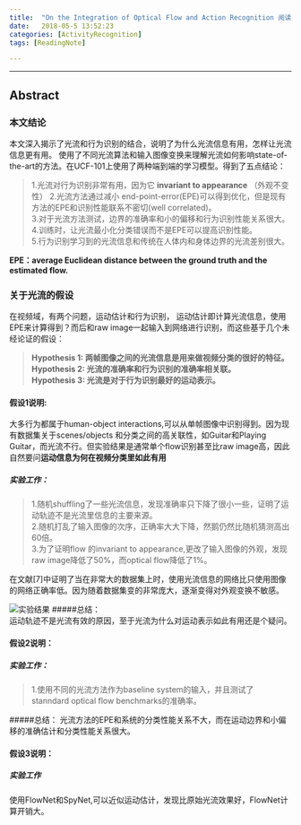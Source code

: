 ```yaml
---
title:  "On the Integration of Optical Flow and Action Recognition 阅读笔记"   
date:   2018-05-5 13:52:23  
categories: [ActivityRecognition]  
tags: [ReadingNote]  

---
```


<script type="text/javascript"
   src="https://cdn.mathjax.org/mathjax/latest/MathJax.js?config=TeX-AMS-MML_HTMLorMML">
</script>
<script type="text/x-mathjax-config"> MathJax.Hub.Config({ TeX: { equationNumbers: { autoNumber: "all" } } }); </script>


---

## Abstract

### 本文结论
本文深入揭示了光流和行为识别的结合，说明了为什么光流信息有用，怎样让光流信息更有用。
使用了不同光流算法和输入图像变换来理解光流如何影响state-of-the-art的方法。在UCF-101上使用了两种端到端的学习模型。得到了五点结论：
> 1.光流对行为识别非常有用，因为它 **invariant to appearance** （外观不变性） 
> 2.光流方法通过减小 end-point-error(EPE)可以得到优化，但是现有方法的EPE和识别性能联系不密切(well correlated)。  
> 3.对于光流方法测试，边界的准确率和小的偏移和行为识别性能关系很大。  
> 4.训练时，让光流最小化分类错误而不是EPE可以提高识别性能。  
> 5.行为识别学习到的光流信息和传统在人体内和身体边界的光流差别很大。

**EPE：average Euclidean distance between the ground truth and the estimated flow.**

### 关于光流的假设
在视频域，有两个问题，运动估计和行为识别， 运动估计即计算光流信息，使用EPE来计算得到？而后和raw image一起输入到网络进行识别，而这些基于几个未经论证的假设：

> **Hypothesis 1: 两帧图像之间的光流信息是用来做视频分类的很好的特征。**  
> **Hypothesis 2: 光流的准确率和行为识别的准确率相关联。**  
> **Hypothesis 3: 光流是对于行为识别最好的运动表示。**  


#### 假设1说明:	
大多行为都属于human-object interactions,可以从单帧图像中识别得到。因为现有数据集关于scenes/objects 和分类之间的高关联性，如Guitar和Playing Guitar，而光流不行。但实验结果是通常单个flow识别甚至比raw image高，因此自然要问**运动信息为何在视频分类里如此有用**

##### 实验工作：  
>1.随机shuffling了一些光流信息，发现准确率只下降了很小一些，证明了运动轨迹不是光流里信息的主要来源。  
>2.随机打乱了输入图像的次序，正确率大大下降，然鹅仍然比随机猜测高出60倍。  
>3.为了证明flow 的invariant to appearance,更改了输入图像的外观，发现raw image降低了50%，而optical flow降低了1%。

在文献[7]中证明了当在非常大的数据集上时，使用光流信息的网络比只使用图像的网络正确率低。因为随着数据集变的非常庞大，逐渐变得对外观变换不敏感。

![实验结果](http://owvctf4l4.bkt.clouddn.com/image_2018_5_5.png)
#####总结：  
运动轨迹不是光流有效的原因，至于光流为什么对运动表示如此有用还是个疑问。

#### 假设2说明：

##### 实验工作：
> 1.使用不同的光流方法作为baseline system的输入，并且测试了 stanndard optical flow benchmarks的准确率。

#####总结：
光流方法的EPE和系统的分类性能关系不大，而在运动边界和小偏移的准确估计和分类性能关系很大。
#### 假设3说明：
##### 实验工作
使用FlowNet和SpyNet,可以近似运动估计，发现比原始光流效果好，FlowNet计算开销大。



